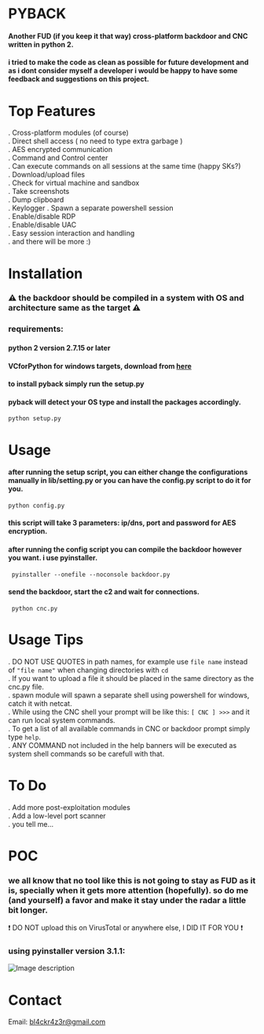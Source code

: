 # PYBACK  
#### Another FUD (if you keep it that way) cross-platform backdoor and CNC written in python 2.  
#### i tried to make the code as clean as possible for future development and as i dont consider myself a developer i would be happy to have some feedback and suggestions on this project.  

# Top Features  
.  Cross-platform modules (of course)  
.  Direct shell access ( no need to type extra garbage )  
.  AES encrypted communication  
.  Command and Control center  
.  Can execute commands on all sessions at the same time (happy SKs?)  
.  Download/upload files  
.  Check for virtual machine and sandbox  
.  Take screenshots  
.  Dump clipboard  
.  Keylogger
.  Spawn a separate powershell session  
.  Enable/disable RDP  
.  Enable/disable UAC  
.  Easy session interaction and handling  
.  and there will be more :)  

# Installation  
### :warning: the backdoor should be compiled in a system with OS and architecture same as the target :warning:  

### requirements:  
#### python 2 version 2.7.15 or later  
#### VCforPython for windows targets, download from  <a href="https://www.microsoft.com/en-us/download/details.aspx?id=44266"> here </a>  
#### to install pyback simply run the setup.py  
#### pyback will detect your OS type and install the packages accordingly.  
`python setup.py`  

# Usage  
#### after running the setup script, you can either change the configurations manually in lib/setting.py or you can have the config.py script to do it for you.  
`python config.py`  

#### this script will take 3 parameters: ip/dns, port and password for AES encryption.  
#### after running the config script you can compile the backdoor however you want. i use pyinstaller.  
` pyinstaller --onefile --noconsole backdoor.py`  

#### send the backdoor, start the c2 and wait for connections.  
` python cnc.py`  

# Usage Tips  
.  DO NOT USE QUOTES in path names, for example use `file name` instead of `"file name"` when changing directories with `cd`  
.  If you want to upload a file it should be placed in the same directory as the cnc.py file.  
.  spawn module will spawn a separate shell using powershell for windows, catch it with netcat.  
.  While using the CNC shell your prompt will be like this: `[ CNC ] >>>` and it can run local system commands.  
.  To get a list of all available commands in CNC or backdoor prompt simply type `help`.  
.  ANY COMMAND not included in the help banners will be executed as system shell commands so be carefull with that.  

# To Do  
.  Add more post-exploitation modules  
.  Add a low-level port scanner  
.  you tell me...  

# POC  
### we all know that no tool like this is not going to stay as FUD as it is, specially when it gets more attention (hopefully). so do me (and yourself) a favor and make it stay under the radar a little bit longer.  
:heavy_exclamation_mark: DO NOT upload this on VirusTotal or anywhere else, I DID IT FOR YOU :heavy_exclamation_mark:  

### using pyinstaller version 3.1.1:  

![Image description](https://github.com/7h3w4lk3r/pyback/blob/master/image.png) 

# Contact  
Email: bl4ckr4z3r@gmail.com  
